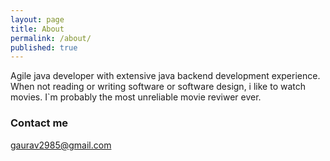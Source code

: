 ```yaml
---
layout: page
title: About
permalink: /about/
published: true
---
```


Agile java developer with extensive java backend development experience.
When not reading or writing software or software design, i like to watch movies. I`m  probably the most unreliable movie reviwer ever.

 

### Contact me

[gaurav2985@gmail.com](mailto:gaurav@gmail.com)
